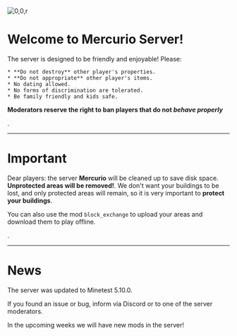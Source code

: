 ![0,0,r](item:///default:furnace)

# **Welcome to Mercurio Server!**

The server is designed to be friendly and enjoyable! Please:

```
* **Do not destroy** other player's properties.
* **Do not appropriate** other player's items.
* No dating allowed.
* No forms of discrimination are tolerated.
* Be family friendly and kids safe.
```

**Moderators reserve the right to ban players that do not _behave properly_**

.

---------------------

# **Important**

Dear players: the server **Mercurio** will be cleaned up to save disk space.
**Unprotected areas will be removed!**.
We don't want your buildings to be lost, and only protected areas will
remain, so it is very important to **protect your buildings**.

You can also use the mod `block_exchange` to upload your areas and download
them to play offline.

.

---------------------

# News

The server was updated to Minetest 5.10.0.

If you found an issue or bug, inform via Discord or to one of the server
moderators.

In the upcoming weeks we will have new mods in the server! 
